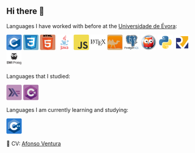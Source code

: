 ## Hi there 👋

Languages I have worked with before at the [Universidade de Évora](https://www.uevora.pt):
  
<div>
  <img src="https://github.com/AfonsoVent/AfonsoVent/blob/main/novo-icons/C.png" height="40" alt="C logo"/>
  <img src="https://github.com/AfonsoVent/AfonsoVent/blob/main/novo-icons/Css3.png" height="40" alt="CSS3 logo"/>
  <img src="https://github.com/AfonsoVent/AfonsoVent/blob/main/novo-icons/html5.png" height="40" alt="HTML15 logo"/>
  <img src="https://github.com/AfonsoVent/AfonsoVent/blob/main/novo-icons/java.png" height="40" alt="Java logo"/>
  <img src="https://github.com/AfonsoVent/AfonsoVent/blob/main/novo-icons/javascript.png" height="40" alt="JavaScript logo"/>
  <img src="https://github.com/AfonsoVent/AfonsoVent/blob/main/novo-icons/latex.png" height="40" alt="LaTeX logo"/>
  <img src="https://github.com/AfonsoVent/AfonsoVent/blob/main/novo-icons/ocaml.png" height="40" alt="OCaml logo"/>
  <img src="https://github.com/AfonsoVent/AfonsoVent/blob/main/novo-icons/postgresql.png" height="40" alt="PostgreSQL logo"/>
  <img src="https://github.com/AfonsoVent/AfonsoVent/blob/main/novo-icons/prolog.png" height="40" alt="Prolog logo"/>
  <img src="https://github.com/AfonsoVent/AfonsoVent/blob/main/novo-icons/python.png" height="40" alt="Python logo"/>
  <img src="https://github.com/AfonsoVent/AfonsoVent/blob/main/novo-icons/risc-v.png" height="40" alt="RISC-V logo"/>
  <img src="https://github.com/AfonsoVent/AfonsoVent/blob/main/novo-icons/swi-prolog.png" height="40" alt="SWI-Prolog logo"/>
</div>

Languages that I studied:
<div>
  <img src="https://github.com/AfonsoVent/AfonsoVent/blob/main/novo-icons/haskell-original.png" height="40" alt="haskell logo">
  <img src="https://github.com/AfonsoVent/AfonsoVent/blob/main/novo-icons/C%23.png" height="40" alt="C# logo">
</div>

Languages I am currently learning and studying:
<div>
  <img src="https://github.com/AfonsoVent/AfonsoVent/blob/main/novo-icons/C%2B%2B.png" height="40" alt="C++ logo">
</div>

📄 CV: <a href=https://github.com/AfonsoVent/AfonsoVent/blob/main/Afonso%20Ventura%20CV.pdf>Afonso Ventura</a>
<!--
**AfonsoVent/AfonsoVent** is a ✨ _special_ ✨ repository because its `README.md` (this file) appears on your GitHub profile.

Here are some ideas to get you started:

- 🔭 I’m currently working on ...
- 🌱 I’m currently learning ...
- 👯 I’m looking to collaborate on ...
- 🤔 I’m looking for help with ...
- 💬 Ask me about ...
- 📫 How to reach me: ...
- 😄 Pronouns: ...
- ⚡ Fun fact: ...
-->
